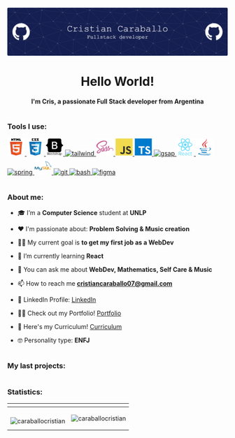 ![header](https://github.com/CaraballoCristian/CaraballoCristian/blob/main/header.png)

<h1 align="center">Hello World!</h1>
<h4 align="center">I'm Cris, a passionate Full Stack developer from Argentina</h4>

#

<h3 align="left">Tools I use:</h3>
<p align="left">  
    <a href="#" target="_blank" rel="noreferrer"> 
        <img src="https://raw.githubusercontent.com/devicons/devicon/master/icons/html5/html5-original-wordmark.svg" alt="html5" width="40" height="40"/> 
    </a> 
    <a href="#" target="_blank" rel="noreferrer"> 
        <img src="https://raw.githubusercontent.com/devicons/devicon/master/icons/css3/css3-original-wordmark.svg" alt="css3" width="40" height="40"/> 
    </a>
    <a href="#" target="_blank" rel="noreferrer"> 
        <img src="https://raw.githubusercontent.com/devicons/devicon/master/icons/bootstrap/bootstrap-plain-wordmark.svg" alt="bootstrap" width="40" height="40"/> 
    </a> 
    <a href="#" target="_blank" rel="noreferrer"> 
        <img src="https://www.vectorlogo.zone/logos/tailwindcss/tailwindcss-icon.svg" alt="tailwind" width="40" height="40"/> 
    </a> 
    <a href="#" target="_blank" rel="noreferrer"> 
        <img src="https://raw.githubusercontent.com/devicons/devicon/master/icons/sass/sass-original.svg" alt="sass" width="40" height="40"/> 
    </a> 
    <a href="#" target="_blank" rel="noreferrer"> 
        <img src="https://raw.githubusercontent.com/devicons/devicon/master/icons/javascript/javascript-original.svg" alt="javascript" width="40" height="40"/> 
    </a>  
    <a href="#" target="_blank" rel="noreferrer"> 
        <img src="https://raw.githubusercontent.com/devicons/devicon/master/icons/typescript/typescript-original.svg" alt="typescript" width="40" height="40"/> 
    </a>
    <a href="#" target="_blank" rel="noreferrer"> 
        <img src="https://cdn.worldvectorlogo.com/logos/gsap-greensock.svg" alt="gsap" width="40" height="40"/> 
    </a>  
    <a href="#" target="_blank" rel="noreferrer"> 
        <img src="https://raw.githubusercontent.com/devicons/devicon/master/icons/react/react-original-wordmark.svg" alt="react" width="40" height="40"/> 
    </a>  
    <a href="#" target="_blank" rel="noreferrer"> 
        <img src="https://raw.githubusercontent.com/devicons/devicon/master/icons/java/java-original.svg" alt="java" width="40" height="40"/> 
    </a> 
    <a href="#" target="_blank" rel="noreferrer"> 
        <img src="https://www.vectorlogo.zone/logos/springio/springio-icon.svg" alt="spring" width="40" height="40"/> 
    </a>
    <a href="#" target="_blank" rel="noreferrer"> 
        <img src="https://raw.githubusercontent.com/devicons/devicon/master/icons/mysql/mysql-original-wordmark.svg" alt="mysql" width="40" height="40"/> 
    </a> 
    <a href="#" target="_blank" rel="noreferrer"> 
        <img src="https://www.vectorlogo.zone/logos/git-scm/git-scm-icon.svg" alt="git" width="40" height="40"/> 
    </a>
    <a href="#" target="_blank" rel="noreferrer"> 
        <img src="https://icon-library.com/images/bash-icon/bash-icon-5.jpg" alt="bash" width="40" height="40"/> 
    </a>
    <a href="#" target="_blank" rel="noreferrer"> 
        <img src="https://www.vectorlogo.zone/logos/figma/figma-icon.svg" alt="figma" width="40" height="40"/> 
    </a>
</p>

#

<h3 align="left">About me:</h3>

- 🎓 I’m a **Computer Science** student at **UNLP**
 
- ❤️ I'm passionate about: **Problem Solving & Music creation**

- 💪🏼 My current goal is **to get my first job as a WebDev**

- 🌱 I’m currently learning **React**

- 💬 You can ask me about **WebDev, Mathematics, Self Care & Music**

- 📫 How to reach me **cristiancaraballo07@gmail.com**

- 🔗 LinkedIn Profile: [LinkedIn](https://linkedin.com/in/cristiancaraballo)

- 👨‍💻 Check out my Portfolio! [Portfolio](soon)

- 📄 Here's my Curriculum! [Curriculum](soon)

- 🤓 Personality type: **ENFJ**

#

<h3 align="left">My last projects:</h3>

#

<h3 align="left">Statistics:</h3>

<div align="center">
    <table>
      <thead>
        <tr>
          <th></th>
          <th></th>
        </tr>
      </thead>
      <tbody>
        <tr>
          <td><p><img align="left" src="https://github-readme-stats.vercel.app/api/top-langs?username=caraballocristian&show_icons=true&locale=en&layout=compact" alt="caraballocristian" /></p></td>
          <td><p><img align="center" src="https://github-readme-streak-stats.herokuapp.com/?user=caraballocristian&" alt="caraballocristian" /></p></td>
        </tr>
      </tbody>
    </table>

</div>
